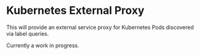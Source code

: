 # Kubernetes External Proxy

This will provide an external service proxy for Kubernetes Pods discovered via label queries.

Currently a work in progress.
